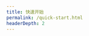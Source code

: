 ```yaml
---
title: 快速开始
permalink: /quick-start.html
headerDepth: 2
---
```





<!-- @include: ../README.md#quick-start -->
